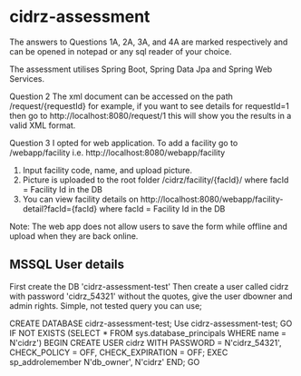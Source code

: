 # cidrz-assessment
The answers to Questions 1A, 2A, 3A, and 4A are marked respectively and can be opened in notepad or any sql reader of your choice.

The assessment utilises Spring Boot, Spring Data Jpa and Spring Web Services. 

Question 2
The xml document can be accessed on the path /request/{requestId} for example, if you want to see details for requestId=1 then go to 
http://localhost:8080/request/1
this will show you the results in a valid XML format.

Question 3
I opted for web application. To add a facility go to /webapp/facility i.e.
http://localhost:8080/webapp/facility
1. Input facility code, name, and upload picture.
2. Picture is uploaded to the root folder /cidrz/facility/{facId}/ where facId = Facility Id in the DB
3. You can view facility details on http://localhost:8080/webapp/facility-detail?facId={facId} where facId = Facility Id in the DB

Note: The web app does not allow users to save the form while offline and upload when they are back online. 


 



## MSSQL User details
First create the DB 'cidrz-assessment-test'
Then create a user called cidrz with password 'cidrz_54321' without the quotes, give the user dbowner and admin rights.
Simple, not tested query you can use;

CREATE DATABASE cidrz-assessment-test;
Use cidrz-assessment-test;
GO
IF NOT EXISTS (SELECT * FROM sys.database_principals WHERE name = N'cidrz')
BEGIN
    CREATE USER cidrz 
	    WITH PASSWORD    = N'cidrz_54321',
	    CHECK_POLICY     = OFF,
	    CHECK_EXPIRATION = OFF;
    EXEC sp_addrolemember N'db_owner', N'cidrz'
END;
GO